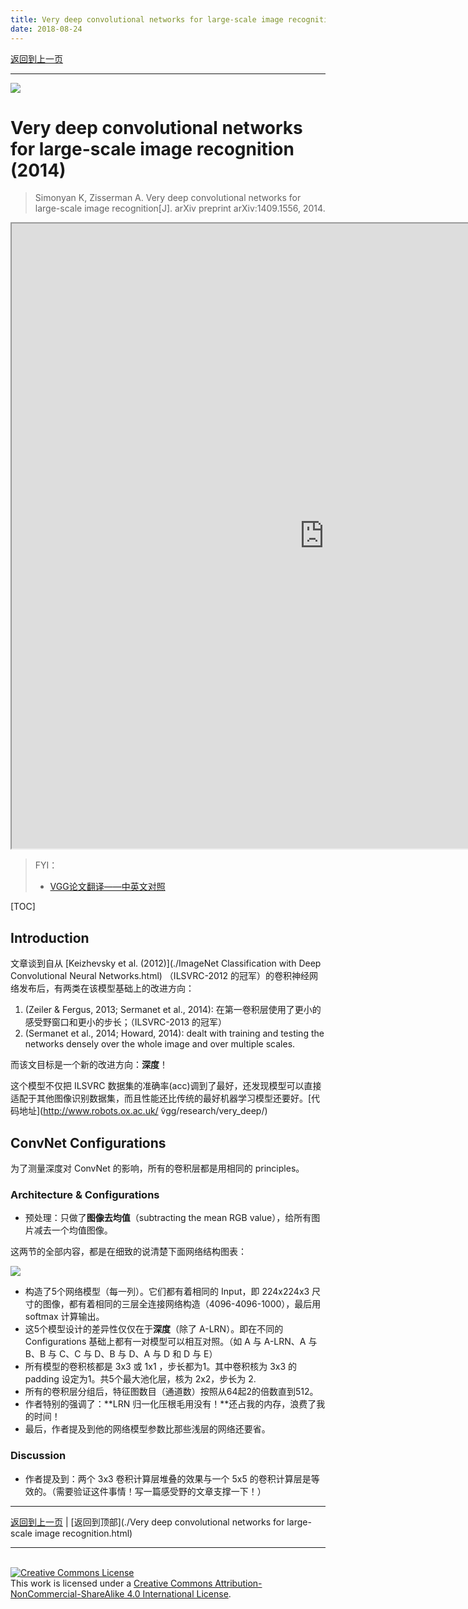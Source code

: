```yaml
---
title: Very deep convolutional networks for large-scale image recognition
date: 2018-08-24
---
```


[返回到上一页](./index.html)

---

![](https://i.loli.net/2018/08/24/5b7fffecd8d1d.png)

# Very deep convolutional networks for large-scale image recognition (2014)

> Simonyan K, Zisserman A. Very deep convolutional networks for large-scale image recognition[J]. arXiv preprint arXiv:1409.1556, 2014.



<iframe src="https://arxiv.org/pdf/1409.1556.pdf" style="width:1000px; height:1000px;" width="100%" height=100%>This browser does not support PDFs. Please download the PDF to view it: <a href="https://arxiv.org/pdf/1409.1556.pdf">Download PDF</a></iframe>



> FYI：
>
> - [VGG论文翻译——中英文对照](http://noahsnail.com/2017/08/17/2017-8-17-VGG论文翻译——中英文对照/)



[TOC]

## Introduction

文章谈到自从 [Keizhevsky et al. (2012)](./ImageNet Classification with Deep Convolutional Neural Networks.html) （ILSVRC-2012 的冠军）的卷积神经网络发布后，有两类在该模型基础上的改进方向：

1. (Zeiler & Fergus, 2013; Sermanet et al., 2014): 在第一卷积层使用了更小的感受野窗口和更小的步长；（ILSVRC-2013 的冠军）
2. (Sermanet et al., 2014; Howard, 2014):  dealt with training and testing the networks densely over the whole image and over multiple scales.

而该文目标是一个新的改进方向：**深度**！

这个模型不仅把 ILSVRC 数据集的准确率(acc)调到了最好，还发现模型可以直接适配于其他图像识别数据集，而且性能还比传统的最好机器学习模型还要好。[代码地址](http://www.robots.ox.ac.uk/ ̃vgg/research/very_deep/)



## ConvNet Configurations

为了测量深度对 ConvNet 的影响，所有的卷积层都是用相同的 principles。



### Architecture & Configurations

- 预处理：只做了**图像去均值**（subtracting the mean RGB value），给所有图片减去一个均值图像。

这两节的全部内容，都是在细致的说清楚下面网络结构图表：

![](https://i.loli.net/2018/08/25/5b81787a0e337.png)

- 构造了5个网络模型（每一列）。它们都有着相同的 Input，即 224x224x3 尺寸的图像，都有着相同的三层全连接网络构造（4096-4096-1000），最后用 softmax 计算输出。
- 这5个模型设计的差异性仅仅在于**深度**（除了 A-LRN）。即在不同的 Configurations 基础上都有一对模型可以相互对照。（如 A 与 A-LRN、A 与 B、B 与 C、C 与 D、B 与 D、A 与 D 和 D 与 E）
- 所有模型的卷积核都是 3x3 或 1x1 ，步长都为1。其中卷积核为 3x3 的 padding 设定为1。共5个最大池化层，核为 2x2，步长为 2.
- 所有的卷积层分组后，特征图数目（通道数）按照从64起2的倍数直到512。
- 作者特别的强调了：**LRN 归一化压根毛用没有！**还占我的内存，浪费了我的时间！
- 最后，作者提及到他的网络模型参数比那些浅层的网络还要省。



### Discussion

- 作者提及到：两个 3x3 卷积计算层堆叠的效果与一个 5x5 的卷积计算层是等效的。（需要验证这件事情！写一篇感受野的文章支撑一下！）



















---

[返回到上一页](./index.html) | [返回到顶部](./Very deep convolutional networks for large-scale image recognition.html)

---
<br>
<a rel="license" href="http://creativecommons.org/licenses/by-nc-sa/4.0/"><img alt="Creative Commons License" style="border-width:0" src="https://i.creativecommons.org/l/by-nc-sa/4.0/88x31.png" /></a><br />This work is licensed under a <a rel="license" href="http://creativecommons.org/licenses/by-nc-sa/4.0/">Creative Commons Attribution-NonCommercial-ShareAlike 4.0 International License</a>.
<br>
<script type="application/json" class="js-hypothesis-config">
  {
    "openSidebar": false,
    "showHighlights": true,
    "theme": classic,
    "enableExperimentalNewNoteButton": true
  }
</script>
<script async src="https://hypothes.is/embed.js"></script>